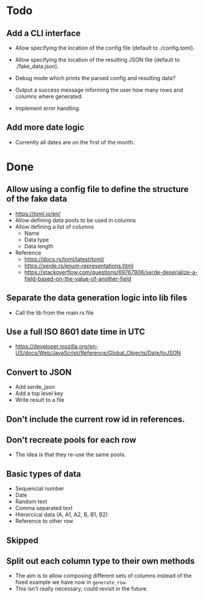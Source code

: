 # Todo

## Add a CLI interface 
* Allow specifying the location of the config file (default to ./config.toml).
* Allow specifying the location of the resulting JSON file (default to ./fake_data.json).
* Debug mode which prints the parsed config and resulting data?

* Output a success message informing the user how many rows and columns where generated.
* Implement error handling.

## Add more date logic
* Currently all dates are on the first of the month.


# Done

## Allow using a config file to define the structure of the fake data
* https://toml.io/en/
* Allow defining data pools to be used in columns
* Allow defining a list of columns
    * Name
    * Data type
    * Data length
* Reference
    * https://docs.rs/toml/latest/toml/
    * https://serde.rs/enum-representations.html
    * https://stackoverflow.com/questions/69767906/serde-deserialize-a-field-based-on-the-value-of-another-field

## Separate the data generation logic into lib files
* Call the lib from the main.rs file

## Use a full ISO 8601 date time in UTC
* https://developer.mozilla.org/en-US/docs/Web/JavaScript/Reference/Global_Objects/Date/toJSON

## Convert to JSON
* Add serde_json
* Add a top level key
* Write result to a file

## Don't include the current row id in references.

## Don't recreate pools for each row
* The idea is that they re-use the same pools.

## Basic types of data
* Sequencial number
* Date
* Random text
* Comma separated text
* Hierarcical data (A, A1, A2, B, B1, B2)
* Reference to other row


## Skipped

## Split out each column type to their own methods
* The aim is to allow composing different sets of columns instead of the fixed example we have now in `generate_row`.
* This isn't really necessary, could revisit in the future.

